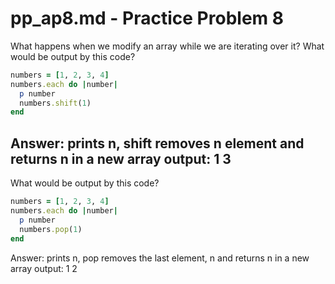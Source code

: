 # pp_ap8.md - Practice Problem 8

What happens when we modify an array while we are iterating over it? What would be output by this code?
```ruby
numbers = [1, 2, 3, 4]
numbers.each do |number|
  p number
  numbers.shift(1)
end
```
Answer: prints n, shift removes n element and returns n in a new array
output: 
1
3 
---

What would be output by this code?
```ruby
numbers = [1, 2, 3, 4]
numbers.each do |number|
  p number
  numbers.pop(1)
end
```
Answer: prints n, pop removes the last element, n and returns n in a new array
output:
1
2
 